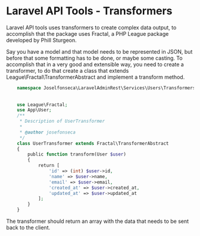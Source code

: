 # Laravel API Tools - Transformers

Laravel API tools uses transformers to create complex data output, to accomplish that the package uses Fractal, a PHP League package developed by Phill Sturgeon.

Say you have a model and that model needs to be represented in JSON, but before that some formatting has to be done, or maybe some casting. To accomplish that in a very good and extensible way, you need to create a transformer, to do that create a class that extends League\Fractal\TransformerAbstract and implement a transform method.

```php
	namespace Joselfonseca\LaravelAdminRest\Services\Users\Transformers;
	 
	 
	use League\Fractal;
	use App\User;
	/**
	 * Description of UserTransformer
	 *
	 * @author josefonseca
	 */
	class UserTransformer extends Fractal\TransformerAbstract
	{
	    public function transform(User $user)
	    {
	        return [
	            'id' => (int) $user->id,
	            'name' => $user->name,
	            'email' => $user->email,
	            'created_at' => $user->created_at,
	            'updated_at' => $user->updated_at
	        ];
	    }
	}
```
The transformer should return an array with the data that needs to be sent back to the client.